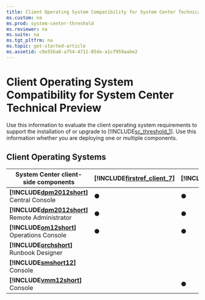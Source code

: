 ```yaml
---
title: Client Operating System Compatibility for System Center Technical Preview
ms.custom: na
ms.prod: system-center-threshold
ms.reviewer: na
ms.suite: na
ms.tgt_pltfrm: na
ms.topic: get-started-article
ms.assetid: c8e556a8-a754-4711-85de-a1cf959aabe2
---
```

# Client Operating System Compatibility for System Center Technical Preview
Use this information to evaluate the client operating system requirements to support the installation of or upgrade to [!INCLUDE[sc_threshold_1](../includes/sc_threshold_1_md.md)]. Use this information whether you are deploying one or multiple components.

## Client Operating Systems

|System Center client\-side components|[!INCLUDE[firstref_client_7](../includes/firstref_client_7_md.md)]|[!INCLUDE[win8_client_1](../includes/win8_client_1_md.md)]|[!INCLUDE[winblue_client_1](../includes/winblue_client_1_md.md)]|[!INCLUDE[firstref_server_7](../includes/firstref_server_7_md.md)] SP1|[!INCLUDE[win8_server_1](../includes/win8_server_1_md.md)]|[!INCLUDE[winblue_server_1](../includes/winblue_server_1_md.md)] Standard, Datacenter|[!INCLUDE[winthreshold_client_2](../includes/winthreshold_client_2_md.md)] Enterprise|[!INCLUDE[winthreshold_server_1](../includes/winthreshold_server_1_md.md)] Standard, Datacenter|
|-----------------------------------------|-------------------------------------------------------------------|-----------------------------------------------------------|-----------------------------------------------------------------|-----------------------------------------------------------------------|-----------------------------------------------------------|--------------------------------------------------------------------------------------|--------------------------------------------------------------------------------------|------------------------------------------------------------------------------------------------|
|**[!INCLUDE[dpm2012short](../includes/dpm2012short_md.md)]** Central Console|●|●|●|●|●|●|●|●|
|**[!INCLUDE[dpm2012short](../includes/dpm2012short_md.md)]** Remote Administrator|●|●|●|●|●|●|●|●|
|**[!INCLUDE[om12short](../includes/om12short_md.md)]** Operations Console|●|●|●|●|●|●|●|●|
|**[!INCLUDE[orchshort](../includes/orchshort_md.md)]** Runbook Designer||||||●|●|●|
|**[!INCLUDE[smshort12](../includes/smshort12_md.md)]** Console|||●|||●|●|●|
|**[!INCLUDE[vmm12short](../includes/vmm12short_md.md)]** Console||●|●|●|●|●|●|●|


